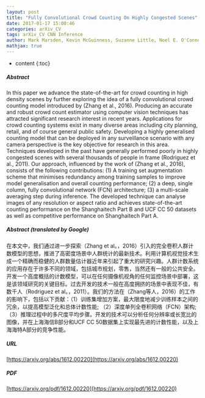 ```yaml
---
layout: post
title: "Fully Convolutional Crowd Counting On Highly Congested Scenes"
date: 2017-01-17 15:00:46
categories: arXiv_CV
tags: arXiv_CV CNN Inference
author: Mark Marsden, Kevin McGuinness, Suzanne Little, Noel E. O'Connor
mathjax: true
---
```


* content
{:toc}

##### Abstract
In this paper we advance the state-of-the-art for crowd counting in high density scenes by further exploring the idea of a fully convolutional crowd counting model introduced by (Zhang et al., 2016). Producing an accurate and robust crowd count estimator using computer vision techniques has attracted significant research interest in recent years. Applications for crowd counting systems exist in many diverse areas including city planning, retail, and of course general public safety. Developing a highly generalised counting model that can be deployed in any surveillance scenario with any camera perspective is the key objective for research in this area. Techniques developed in the past have generally performed poorly in highly congested scenes with several thousands of people in frame (Rodriguez et al., 2011). Our approach, influenced by the work of (Zhang et al., 2016), consists of the following contributions: (1) A training set augmentation scheme that minimises redundancy among training samples to improve model generalisation and overall counting performance; (2) a deep, single column, fully convolutional network (FCN) architecture; (3) a multi-scale averaging step during inference. The developed technique can analyse images of any resolution or aspect ratio and achieves state-of-the-art counting performance on the Shanghaitech Part B and UCF CC 50 datasets as well as competitive performance on Shanghaitech Part A.

##### Abstract (translated by Google)
在本文中，我们通过进一步探索（Zhang et al。，2016）引入的完全卷积人群计数模型的思想，推进了高密度场景中人群统计的最新技术。利用计算机视觉技术生成一个精确而稳健的人群数量估计器近年来引起了重大的研究兴趣。人群计数系统的应用存在于许多不同的领域，包括城市规划，零售，当然还有一般的公共安全。开发一个高度概括的计数模型，可以在任何摄像机视角的任何监控场景中部署，这是该领域研究的关键目标。过去开发的技术一般在高度拥挤的场景中表现不佳，有数千人（Rodriguez et al。，2011）。我们的方法在（Zhang等人，2016）的工作的影响下，包括以下贡献：（1）训练集增加方案，最大限度地减少训练样本之间的冗余，以提高模型泛化和总体计数性能; （2）深度单列全卷积网络（FCN）架构; （3）推理过程中的多尺度平均步骤。开发的技术可以分析任何分辨率或长宽比的图像，并在上海海信B部分和UCF CC 50数据集上实现最先进的计数性能，以及上海海特A部分的竞争性能。

##### URL
[https://arxiv.org/abs/1612.00220](https://arxiv.org/abs/1612.00220)

##### PDF
[https://arxiv.org/pdf/1612.00220](https://arxiv.org/pdf/1612.00220)

